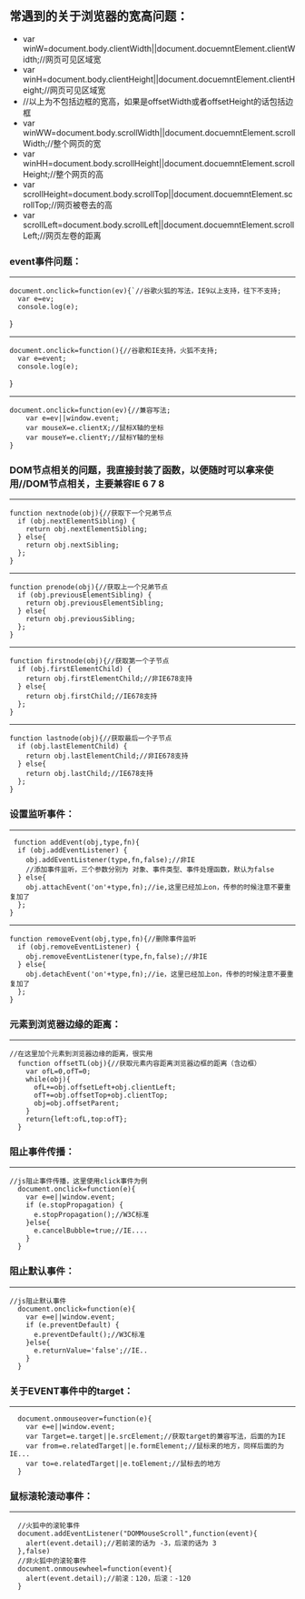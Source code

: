 ## 常遇到的关于浏览器的宽高问题：
* var winW=document.body.clientWidth||document.docuemntElement.clientWidth;//网页可见区域宽  
* var winH=document.body.clientHeight||document.docuemntElement.clientHeight;//网页可见区域宽   
* //以上为不包括边框的宽高，如果是offsetWidth或者offsetHeight的话包括边框
* var winWW=document.body.scrollWidth||document.docuemntElement.scrollWidth;//整个网页的宽
* var winHH=document.body.scrollHeight||document.docuemntElement.scrollHeight;//整个网页的高  
* var scrollHeight=document.body.scrollTop||document.docuemntElement.scrollTop;//网页被卷去的高  
* var scrollLeft=document.body.scrollLeft||document.docuemntElement.scrollLeft;//网页左卷的距离
 
### event事件问题：

---
    document.onclick=function(ev){`//谷歌火狐的写法，IE9以上支持，往下不支持;  
      var e=ev;
      console.log(e);  
  }

---    
    document.onclick=function(){//谷歌和IE支持，火狐不支持;  
      var e=event;  
      console.log(e);  
  }

---
    document.onclick=function(ev){//兼容写法;  
        var e=ev||window.event;  
        var mouseX=e.clientX;//鼠标X轴的坐标  
        var mouseY=e.clientY;//鼠标Y轴的坐标
    }
### DOM节点相关的问题，我直接封装了函数，以便随时可以拿来使用//DOM节点相关，主要兼容IE 6 7 8
---
    function nextnode(obj){//获取下一个兄弟节点
      if (obj.nextElementSibling) {
        return obj.nextElementSibling;
      } else{
        return obj.nextSibling;
      };
    }
---    
    function prenode(obj){//获取上一个兄弟节点
      if (obj.previousElementSibling) {
        return obj.previousElementSibling;
      } else{
        return obj.previousSibling;
      };
    }
---    
    function firstnode(obj){//获取第一个子节点
      if (obj.firstElementChild) {
        return obj.firstElementChild;//非IE678支持
      } else{
        return obj.firstChild;//IE678支持
      };
    }
---    
    function lastnode(obj){//获取最后一个子节点
      if (obj.lastElementChild) {
        return obj.lastElementChild;//非IE678支持
      } else{
        return obj.lastChild;//IE678支持
      };
    }

### 设置监听事件：
---
     function addEvent(obj,type,fn){
      if (obj.addEventListener) {
        obj.addEventListener(type,fn,false);//非IE  
        //添加事件监听，三个参数分别为 对象、事件类型、事件处理函数，默认为false
      } else{
        obj.attachEvent('on'+type,fn);//ie,这里已经加上on，传参的时候注意不要重复加了
      };
    }
---  
    function removeEvent(obj,type,fn){//删除事件监听
      if (obj.removeEventListener) {
        obj.removeEventListener(type,fn,false);//非IE
      } else{
        obj.detachEvent('on'+type,fn);//ie，这里已经加上on，传参的时候注意不要重复加了
      };
    }
### 元素到浏览器边缘的距离：
---
    //在这里加个元素到浏览器边缘的距离，很实用
      function offsetTL(obj){//获取元素内容距离浏览器边框的距离（含边框）
        var ofL=0,ofT=0;
        while(obj){
          ofL+=obj.offsetLeft+obj.clientLeft;
          ofT+=obj.offsetTop+obj.clientTop;
          obj=obj.offsetParent;
        }
        return{left:ofL,top:ofT};
      }
### 阻止事件传播：
---
    //js阻止事件传播，这里使用click事件为例
      document.onclick=function(e){
        var e=e||window.event;
        if (e.stopPropagation) {
          e.stopPropagation();//W3C标准
        }else{
          e.cancelBubble=true;//IE....
        }
      }
### 阻止默认事件：
---
    //js阻止默认事件
      document.onclick=function(e){
        var e=e||window.event;
        if (e.preventDefault) {
          e.preventDefault();//W3C标准
        }else{
          e.returnValue='false';//IE..
        }
      }
### 关于EVENT事件中的target：
---
      document.onmouseover=function(e){
        var e=e||window.event;
        var Target=e.target||e.srcElement;//获取target的兼容写法，后面的为IE
        var from=e.relatedTarget||e.formElement;//鼠标来的地方，同样后面的为IE...
        var to=e.relatedTarget||e.toElement;//鼠标去的地方
      }
### 鼠标滚轮滚动事件：
---

      //火狐中的滚轮事件
      document.addEventListener("DOMMouseScroll",function(event){
        alert(event.detail);//若前滚的话为 -3，后滚的话为 3
      },false)
      //非火狐中的滚轮事件
      document.onmousewheel=function(event){
        alert(event.detail);//前滚：120，后滚：-120
      }
